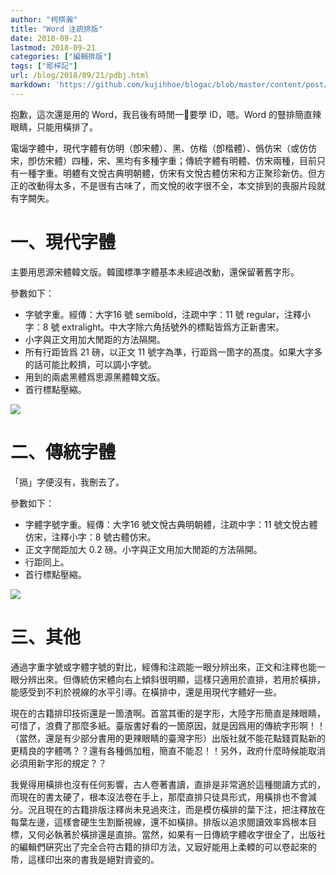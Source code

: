 ```yaml
---
author: "柯棋瀚"
title: "Word 注疏排版"
date: 2018-09-21
lastmod: 2018-09-21
categories: ["編輯排版"]
tags: ["彫梓記"]
url: /blog/2018/09/21/pdbj.html
markdown: 'https://github.com/kujihhoe/blogac/blob/master/content/post/2018-09-21-pdbj.md'
---
```


抱歉，這次還是用的 Word，我㠯後有時閒一𡧡要學 ID，嗯。Word 的豎排簡直辣眼睛，只能用橫排了。

電匘字體中，現代字體有仿明（卽宋體）、黑、仿楷（卽楷體）、僞仿宋（或仿仿宋，卽仿宋體）四種，宋、黑均有多種字重；傳統字體有明體、仿宋兩種，目前只有一種字重。明軆有文悅古典明朝體，仿宋有文悅古體仿宋和方正聚珍新仿。但方正的改動得太多，不是很有古味了，而文悅的收字很不全，本文排到的喪服片段就有字闕失。

# 一、現代字體

主要用思源宋體韓文版。韓國標準字體基本未經過改動，還保留著舊字形。

參數如下：

- 字號字重。經傳：大字16 號 semibold，注疏中字：11 號 regular，注釋小字：8 號 extralight。中大字除六角括號外的標點皆爲方正新書宋。
- 小字與正文用加大閒距的方法隔開。
- 所有行距皆爲 21 磅，以正文 11 號字為準，行距爲一箇字的髙度。如果大字多的話可能比較擠，可以調小字號。
- 用到的兩處黑體爲思源黑體韓文版。
- 首行標點壓縮。

![](https://www.superbed.cn/pic/5be2f8429dc6d6b928f1a342)

# 二、傳統字體

「搹」字便沒有，我刪去了。

參數如下：

- 字體字號字重。經傳：大字16 號文悅古典明朝體，注疏中字：11 號文悅古體仿宋，注釋小字：8 號古體仿宋。
- 正文字閒距加大 0.2 磅。小字與正文用加大閒距的方法隔開。
- 行距同上。
- 首行標點壓縮。

![](https://www.superbed.cn/pic/5be2f87c9dc6d6b928f1a343)

# 三、其他

通過字重字號或字體字號的對比，經傳和注疏能一眼分辨出來，正文和注釋也能一眼分辨出來。但傳統仿宋體向右上傾斜很明顯，這樣只適用於直排，若用於橫排，能感受到不利於視線的水平引導。在橫排中，還是用現代字體好一些。

現在的古籍排印技術還是一箇渣啊。首當其衝的是字形，大陸字形簡直是辣眼睛，可惜了，浪費了那麼多紙。臺版書好看的一箇原因，就是因爲用的傳統字形啊！！（當然，還是有少部分書用的更辣眼睛的臺灣字形）出版社就不能花點錢買點新的更精良的字體嗎？？還有各種僞加粗，簡直不能忍！！另外，政府什麼時候能取消必須用新字形的規定？？

我覺得用橫排也沒有任何影響，古人卷著書讀，直排是非常適於這種閱讀方式的，而現在的書太硬了，根本沒法卷在手上，那麼直排只徒具形式，用橫排也不會減分。況且現在的古籍排版注釋尚未見過夾注，而是模仿橫排的葉下注，把注釋放在每葉左邊，這樣會硬生生割斷視線，還不如橫排。排版以追求閱讀效率爲根本目標，又何必執著於橫排還是直排。當然，如果有一日傳統字體收字很全了，出版社的編輯們硏究出了完全合符古籍的排印方法，又㝡好能用上柔輭的可以卷起來的帋，這樣印出來的書我是絕對資瓷的。
